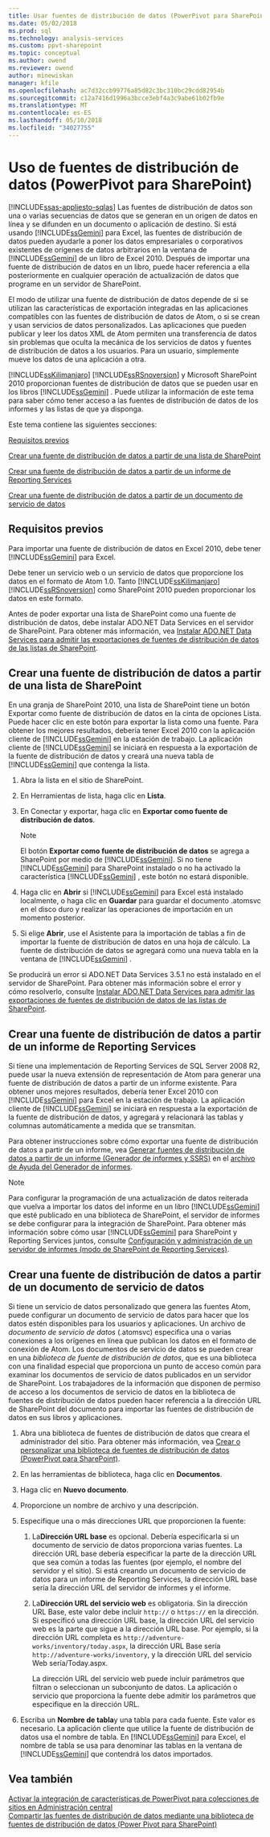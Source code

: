 ```yaml
---
title: Usar fuentes de distribución de datos (PowerPivot para SharePoint) | Documentos de Microsoft
ms.date: 05/02/2018
ms.prod: sql
ms.technology: analysis-services
ms.custom: ppvt-sharepoint
ms.topic: conceptual
ms.author: owend
ms.reviewer: owend
author: minewiskan
manager: kfile
ms.openlocfilehash: ac7d32ccb99776a85d82c3bc310bc29cdd82954b
ms.sourcegitcommit: c12a7416d1996a3bcce3ebf4a3c9abe61b02fb9e
ms.translationtype: MT
ms.contentlocale: es-ES
ms.lasthandoff: 05/10/2018
ms.locfileid: "34027755"
---
```

# <a name="use-data-feeds-power-pivot-for-sharepoint"></a>Uso de fuentes de distribución de datos (PowerPivot para SharePoint)
[!INCLUDE[ssas-appliesto-sqlas](../../includes/ssas-appliesto-sqlas.md)]
  Las fuentes de distribución de datos son una o varias secuencias de datos que se generan en un origen de datos en línea y se difunden en un documento o aplicación de destino. Si está usando [!INCLUDE[ssGemini](../../includes/ssgemini-md.md)] para Excel, las fuentes de distribución de datos pueden ayudarle a poner los datos empresariales o corporativos existentes de orígenes de datos arbitrarios en la ventana de [!INCLUDE[ssGemini](../../includes/ssgemini-md.md)] de un libro de Excel 2010. Después de importar una fuente de distribución de datos en un libro, puede hacer referencia a ella posteriormente en cualquier operación de actualización de datos que programe en un servidor de SharePoint.  
  
 El modo de utilizar una fuente de distribución de datos depende de si se utilizan las características de exportación integradas en las aplicaciones compatibles con las fuentes de distribución de datos de Atom, o si se crean y usan servicios de datos personalizados. Las aplicaciones que pueden publicar y leer los datos XML de Atom permiten una transferencia de datos sin problemas que oculta la mecánica de los servicios de datos y fuentes de distribución de datos a los usuarios. Para un usuario, simplemente mueve los datos de una aplicación a otra.  
  
 [!INCLUDE[ssKilimanjaro](../../includes/sskilimanjaro-md.md)] [!INCLUDE[ssRSnoversion](../../includes/ssrsnoversion-md.md)] y Microsoft SharePoint 2010 proporcionan fuentes de distribución de datos que se pueden usar en los libros [!INCLUDE[ssGemini](../../includes/ssgemini-md.md)] . Puede utilizar la información de este tema para saber cómo tener acceso a las fuentes de distribución de datos de los informes y las listas de que ya disponga.  
  
 Este tema contiene las siguientes secciones:  
  
 [Requisitos previos](#prereq)  
  
 [Crear una fuente de distribución de datos a partir de una lista de SharePoint](#sharepointlist)  
  
 [Crear una fuente de distribución de datos a partir de un informe de Reporting Services](#rsreport)  
  
 [Crear una fuente de distribución de datos a partir de un documento de servicio de datos](#dsdoc)  
  
##  <a name="prereq"></a> Requisitos previos  
 Para importar una fuente de distribución de datos en Excel 2010, debe tener [!INCLUDE[ssGemini](../../includes/ssgemini-md.md)] para Excel.  
  
 Debe tener un servicio web o un servicio de datos que proporcione los datos en el formato de Atom 1.0. Tanto [!INCLUDE[ssKilimanjaro](../../includes/sskilimanjaro-md.md)] [!INCLUDE[ssRSnoversion](../../includes/ssrsnoversion-md.md)] como SharePoint 2010 pueden proporcionar los datos en este formato.  
  
 Antes de poder exportar una lista de SharePoint como una fuente de distribución de datos, debe instalar ADO.NET Data Services en el servidor de SharePoint. Para obtener más información, vea [Instalar ADO.NET Data Services para admitir las exportaciones de fuentes de distribución de datos de las listas de SharePoint](http://msdn.microsoft.com/en-us/f32527ae-f623-4e08-adfb-6d3262f5c2ac).  
  
##  <a name="sharepointlist"></a> Crear una fuente de distribución de datos a partir de una lista de SharePoint  
 En una granja de SharePoint 2010, una lista de SharePoint tiene un botón Exportar como fuente de distribución de datos en la cinta de opciones Lista. Puede hacer clic en este botón para exportar la lista como una fuente. Para obtener los mejores resultados, debería tener Excel 2010 con la aplicación cliente de [!INCLUDE[ssGemini](../../includes/ssgemini-md.md)] en la estación de trabajo. La aplicación cliente de [!INCLUDE[ssGemini](../../includes/ssgemini-md.md)] se iniciará en respuesta a la exportación de la fuente de distribución de datos y creará una nueva tabla de [!INCLUDE[ssGemini](../../includes/ssgemini-md.md)] que contenga la lista.  
  
1.  Abra la lista en el sitio de SharePoint.  
  
2.  En Herramientas de lista, haga clic en **Lista**.  
  
3.  En Conectar y exportar, haga clic en **Exportar como fuente de distribución de datos**.  
  
    > [!NOTE]  
    >  El botón **Exportar como fuente de distribución de datos** se agrega a SharePoint por medio de [!INCLUDE[ssGemini](../../includes/ssgemini-md.md)]. Si no tiene [!INCLUDE[ssGemini](../../includes/ssgemini-md.md)] para SharePoint instalado o no ha activado la característica [!INCLUDE[ssGemini](../../includes/ssgemini-md.md)] , este botón no estará disponible.  
  
4.  Haga clic en **Abrir** si [!INCLUDE[ssGemini](../../includes/ssgemini-md.md)] para Excel está instalado localmente, o haga clic en **Guardar** para guardar el documento .atomsvc en el disco duro y realizar las operaciones de importación en un momento posterior.  
  
5.  Si elige **Abrir**, use el Asistente para la importación de tablas a fin de importar la fuente de distribución de datos en una hoja de cálculo. La fuente de distribución de datos se agregará como una nueva tabla en la ventana de [!INCLUDE[ssGemini](../../includes/ssgemini-md.md)] .  
  
 Se producirá un error si ADO.NET Data Services 3.5.1 no está instalado en el servidor de SharePoint. Para obtener más información sobre el error y cómo resolverlo, consulte [Instalar ADO.NET Data Services para admitir las exportaciones de fuentes de distribución de datos de las listas de SharePoint](http://msdn.microsoft.com/en-us/f32527ae-f623-4e08-adfb-6d3262f5c2ac).  
  
##  <a name="rsreport"></a> Crear una fuente de distribución de datos a partir de un informe de Reporting Services  
 Si tiene una implementación de Reporting Services de SQL Server 2008 R2, puede usar la nueva extensión de representación de Atom para generar una fuente de distribución de datos a partir de un informe existente. Para obtener unos mejores resultados, debería tener Excel 2010 con [!INCLUDE[ssGemini](../../includes/ssgemini-md.md)] para Excel en la estación de trabajo. La aplicación cliente de [!INCLUDE[ssGemini](../../includes/ssgemini-md.md)] se iniciará en respuesta a la exportación de la fuente de distribución de datos, y agregará y relacionará las tablas y columnas automáticamente a medida que se transmitan.  
  
 Para obtener instrucciones sobre cómo exportar una fuente de distribución de datos a partir de un informe, vea [Generar fuentes de distribución de datos a partir de un informe &#40;Generador de informes y SSRS&#41;](../../reporting-services/report-builder/generate-data-feeds-from-a-report-report-builder-and-ssrs.md) en el [archivo de Ayuda del Generador de informes](http://go.microsoft.com/fwlink/?LinkId=154494).  
  
> [!NOTE]  
>  Para configurar la programación de una actualización de datos reiterada que vuelva a importar los datos del informe en un libro [!INCLUDE[ssGemini](../../includes/ssgemini-md.md)] que esté publicado en una biblioteca de SharePoint, el servidor de informes se debe configurar para la integración de SharePoint. Para obtener más información sobre cómo usar [!INCLUDE[ssGemini](../../includes/ssgemini-md.md)] para SharePoint y Reporting Services juntos, consulte [Configuración y administración de un servidor de informes &#40;modo de SharePoint de Reporting Services&#41;](../../reporting-services/report-server-sharepoint/configuration-and-administration-of-a-report-server.md).  
  
##  <a name="dsdoc"></a> Crear una fuente de distribución de datos a partir de un documento de servicio de datos  
 Si tiene un servicio de datos personalizado que genera las fuentes Atom, puede configurar un documento de servicio de datos para hacer que los datos estén disponibles para los usuarios y aplicaciones. Un archivo de *documento de servicio de datos* (.atomsvc) especifica una o varias conexiones a los orígenes en línea que publican los datos en el formato de conexión de Atom. Los documentos de servicio de datos se pueden crear en una *biblioteca de fuente de distribución de datos*, que es una biblioteca con una finalidad especial que proporciona un punto de acceso común para examinar los documentos de servicio de datos publicados en un servidor de SharePoint. Los trabajadores de la información que disponen de permiso de acceso a los documentos de servicio de datos en la biblioteca de fuentes de distribución de datos pueden hacer referencia a la dirección URL de SharePoint del documento para importar las fuentes de distribución de datos en sus libros y aplicaciones.  
  
1.  Abra una biblioteca de fuentes de distribución de datos que creara el administrador del sitio. Para obtener más información, vea [Crear o personalizar una biblioteca de fuentes de distribución de datos &#40;PowerPivot para SharePoint&#41;](../../analysis-services/power-pivot-sharepoint/create-or-customize-a-data-feed-library-power-pivot-for-sharepoint.md).  
  
2.  En las herramientas de biblioteca, haga clic en **Documentos**.  
  
3.  Haga clic en **Nuevo documento**.  
  
4.  Proporcione un nombre de archivo y una descripción.  
  
5.  Especifique una o más direcciones URL que proporcionen la fuente:  
  
    1.  La**Dirección URL base** es opcional. Debería especificarla si un documento de servicio de datos proporciona varias fuentes. La dirección URL base debería especificar la parte de la dirección URL que sea común a todas las fuentes (por ejemplo, el nombre del servidor y el sitio). Si está creando un documento de servicio de datos para un informe de Reporting Services, la dirección URL base sería la dirección URL del servidor de informes y el informe.  
  
    2.  La**Dirección URL del servicio web** es obligatoria. Sin la dirección URL Base, este valor debe incluir `http://` o `https://` en la dirección. Si especificó una dirección URL base, la dirección URL del servicio web es la parte que sigue a la dirección URL base. Por ejemplo, si la dirección URL completa es `http://adventure-works/inventory/today.aspx`, la dirección URL Base sería `http://adventure-works/inventory`, y la dirección URL del servicio Web sería/Today.aspx.  
  
         La dirección URL del servicio web puede incluir parámetros que filtran o seleccionan un subconjunto de datos. La aplicación o servicio que proporciona la fuente debe admitir los parámetros que especifique en la dirección URL.  
  
6.  Escriba un **Nombre de tabla**y una tabla para cada fuente. Este valor es necesario. La aplicación cliente que utilice la fuente de distribución de datos usa el nombre de tabla. En [!INCLUDE[ssGemini](../../includes/ssgemini-md.md)] para Excel, el nombre de tabla se usa para denominar las tablas en la ventana de [!INCLUDE[ssGemini](../../includes/ssgemini-md.md)] que contendrá los datos importados.  
  
## <a name="see-also"></a>Vea también  
 [Activar la integración de características de PowerPivot para colecciones de sitios en Administración central](../../analysis-services/power-pivot-sharepoint/activate-power-pivot-integration-for-site-collections-in-ca.md)   
 [Compartir las fuentes de distribución de datos mediante una biblioteca de fuentes de distribución de datos &#40;Power Pivot para SharePoint&#41;](../../analysis-services/power-pivot-sharepoint/share-data-feeds-using-a-data-feed-library-power-pivot-for-sharepoint.md)  
  
  
